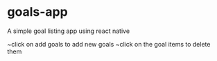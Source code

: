 # goals-app
A simple goal listing app using react native

~click on add goals to add new goals
~click on the goal items to delete them

